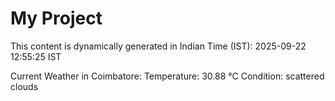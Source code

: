 # My Project

This content is dynamically generated in Indian Time (IST): 2025-09-22 12:55:25 IST


Current Weather in Coimbatore:
Temperature: 30.88 °C
Condition: scattered clouds

